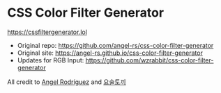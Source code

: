 # CSS Color Filter Generator

https://cssfiltergenerator.lol

- Original repo: https://github.com/angel-rs/css-color-filter-generator
- Original site: https://angel-rs.github.io/css-color-filter-generator
- Updates for RGB Input: https://github.com/wzrabbit/css-color-filter-generator

All credit to [Angel Rodríguez](https://github.com/angel-rs) and [요술토끼](https://github.com/wzrabbit)
